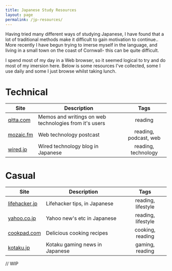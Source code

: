 ```yaml
---
title: Japanese Study Resources
layout: page
permalink: /jp-resources/
---
```


Having tried many different ways of studying Japanese, I have found that a lot of traditional methods make it difficult to gain motivation to continue.. More recently I have begun trying to imerse myself in the language, and living in a small town on the coast of Cornwall- this can be quite difficult.

I spend most of my day in a Web browser, so it seemed logical to try and do most of my imersion here. Below is some resources I've collected, some I use daily and some I just browse whilst taking lunch.


# Technical

| Site   |  Description |  Tags |
|----------|-------------|:------:|
| [qitta.com](http://qiita.com/tags) | Memos and writings on web technologies from it's users | reading |
| [mozaic.fm](http://mozaic.fm/) | Web technology postcast | reading, podcast, web |
| [wired.jp](https://wired.jp) | Wired technology blog in Japanese | reading, technology |

# Casual

| Site   |  Description |  Tags |
|----------|-------------|:------:|
| [lifehacker.jp](http://www.lifehacker.jp/) | Lifehacker tips, in Japanese | reading, lifestyle |
| [yahoo.co.jp](http://yahoo.co.jp/)| Yahoo new's etc in Japanese | reading, lifestyle |
| [cookpad.com](http://cookpad.com/) | Delicious cooking recipes | cooking, reading |
| [kotaku.jp](http://www.kotaku.jp/) | Kotaku gaming news in Japanese | gaming, reading |


<script>
var links = document.links;

for (var i = 0, linksLength = links.length; i < linksLength; i++) {
     if (links[i].hostname != window.location.hostname) {
            links[i].target = '_blank';
     } 
}
</script>
// WIP
